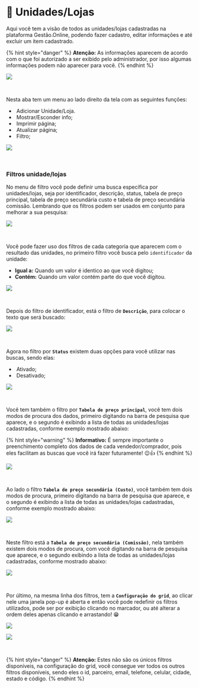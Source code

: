 # 🏪 Unidades/Lojas

Aqui você tem a visão de todos as unidades/lojas cadastradas na plataforma Gestão.Online, podendo fazer cadastro, editar informações e até excluir um item cadastrado.

{% hint style="danger" %}
**Atenção:** As informações aparecem de acordo com o que foi autorizado a ser exibido pelo administrador, por isso algumas informações podem não aparecer para você.
{% endhint %}

![](/erp-v2/assets/modulos/unidades/aba_unidade.gif)

<br>

Nesta aba tem um menu ao lado direito da tela com as seguintes funções:

- <img src="/erp-v2/assets/icon_add.png" alt="" data-size="line"> Adicionar Unidade/Loja.
- <img src="/erp-v2/assets/icon_exibir.png" alt="" data-size="line"> Mostrar/Esconder info;
- <img src="/erp-v2/assets/icon_imprimir.png" alt="" data-size="line"> Imprimir página;
- <img src="/erp-v2/assets/icon_atualizar.png" alt="" data-size="line"> Atualizar página;
- <img src="/erp-v2/assets/icon_filtro.png" alt="" data-size="line"> Filtro;

![](/erp-v2/assets/modulos/unidades/aba_unidade_menu.png)

<br>

### Filtros unidade/lojas

No menu de filtro você pode definir uma busca específica por unidades/lojas, seja por identificador, descrição, status, tabela de preço principal, tabela de preço secundária custo e tabela de preço secundária comissão. Lembrando que os filtros podem ser usados em conjunto para melhorar a sua pesquisa:

![](/erp-v2/assets/modulos/unidades/aba_unidades_filtros.gif)

<br>

Você pode fazer uso dos filtros de cada categoria que aparecem com o resultado das unidades, no primeiro filtro você busca pelo `identificador` da unidade:

- **Igual a:** Quando um valor é identico ao que você digitou;
- **Contém:** Quando um valor contém parte do que você digitou.

![](/erp-v2/assets/modulos/unidades/aba_unidade_filtro_id.png)

<br>

Depois do filtro de identificador, está o filtro de **`Descrição`**, para colocar o texto que será buscado:

![](/erp-v2/assets/modulos/unidades/aba_unidade_filtro_descricao.png)

<br>

Agora no filtro por **`Status`** existem duas opções para você utilizar nas buscas, sendo elas:

- <img src="/erp-v2/assets/modulos/unidades/icon_status_ativado.png" alt="" data-size="line"> Ativado;
- <img src="/erp-v2/assets/modulos/unidades/icon_status_desativado.png" alt="" data-size="line"> Desativado;

![](/erp-v2/assets/modulos/unidades/aba_unidade_filtro_status.png)

<br>

Você tem também o filtro por **`Tabela de preço principal`**, você tem dois modos de procura dos dados, primeiro digitando na barra de pesquisa que aparece, e o segundo é exibindo a lista de todas as unidades/lojas cadastradas, conforme exemplo mostrado abaixo:

{% hint style="warning" %}
**Informativo:** É sempre importante o preenchimento completo dos dados de cada vendedor/comprador, pois eles facilitam as buscas que você irá fazer futuramente! 😉👍
{% endhint %}

![](/erp-v2/assets/modulos/unidades/aba_unidade_filtro_preço_principal.gif)

<br>

Ao lado o filtro **`Tabela de preço secundária (Custo)`**, você também tem dois modos de procura, primeiro digitando na barra de pesquisa que aparece, e o segundo é exibindo a lista de todas as unidades/lojas cadastradas, conforme exemplo mostrado abaixo:

![](/erp-v2/assets/modulos/unidades/aba_unidade_filtro_preco_secundario.gif)

<br>

Neste filtro está a **`Tabela de preço secundária (Comissão)`**, nela também existem dois modos de procura, com você digitando na barra de pesquisa que aparece, e o segundo exibindo a lista de todas as unidades/lojas cadastradas, conforme mostrado abaixo:

![](/erp-v2/assets/modulos/unidades/aba_unidade_filtro_preco_comissao.gif)

<br>

Por último, na mesma linha dos filtros, tem a **`Configuração do grid`**, ao clicar nele uma janela pop-up é aberta e então você pode redefinir os filtros utilizados, pode ser por exibição clicando no marcador, ou até alterar a ordem deles apenas clicando e arrastando! 😁

![](/erp-v2/assets/modulos/unidades/aba_unidade_grid.png)

![](/erp-v2/assets/modulos/unidades/aba_unidade_grid.gif)

<br>





{% hint style="danger" %}
**Atenção:** Estes não são os únicos filtros disponíveis, na configuração do grid, você consegue ver todos os outros filtros disponíveis, sendo eles o id, parceiro, email, telefone, celular, cidade, estado e código.
{% endhint %}